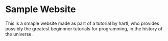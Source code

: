 # Sample Website

This is a smaple website made as part of a tutorial by hartl, who provides possibly the greatest beginnner tutorials for programming, in the history of the universe. 
